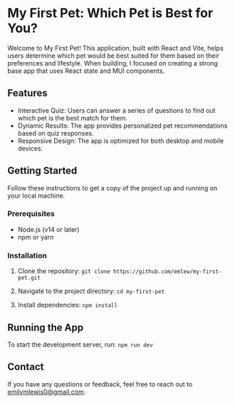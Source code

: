 # My First Pet: Which Pet is Best for You?
Welcome to My First Pet! This application, built with React and Vite, helps users determine which pet would be best suited for them based on their preferences and lifestyle.
When building, I focused on creating a strong base app that uses React state and MUI components.

## Features
- Interactive Quiz: Users can answer a series of questions to find out which pet is the best match for them.
- Dynamic Results: The app provides personalized pet recommendations based on quiz responses.
- Responsive Design: The app is optimized for both desktop and mobile devices.

## Getting Started
Follow these instructions to get a copy of the project up and running on your local machine.

### Prerequisites
- Node.js (v14 or later)
- npm or yarn

### Installation
1. Clone the repository:
```git clone https://github.com/emlew/my-first-pet.git```

2. Navigate to the project directory:
```cd my-first-pet```

3. Install dependencies:
```npm install```

## Running the App
To start the development server, run:
```npm run dev```

## Contact
If you have any questions or feedback, feel free to reach out to emilymlewis0@gmail.com.
